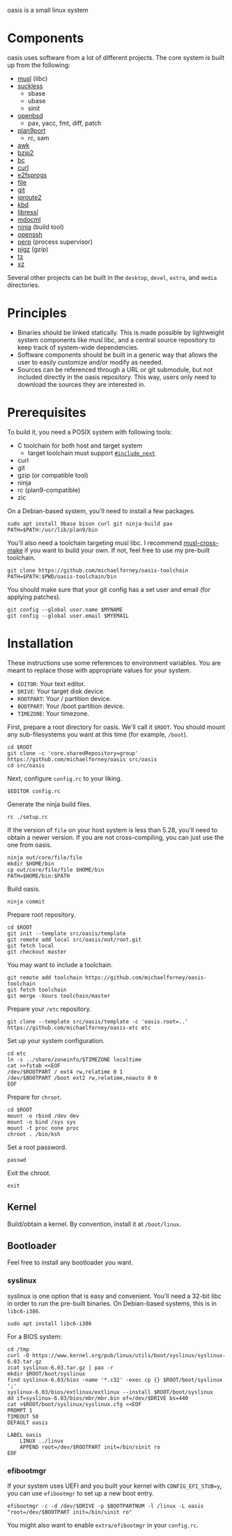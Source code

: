 oasis is a small linux system

# Components

oasis uses software from a lot of different projects. The core system is built
up from the following:

* [musl](http://musl-libc.org/) (libc)
* [suckless](http://core.suckless.org/)
	- sbase
	- ubase
	- sinit
* [openbsd](http://openbsd.org/)
	- pax, yacc, fmt, diff, patch
* [plan9port](http://swtch.com/plan9port/)
	- rc, sam
* [awk](http://github.com/onetrueawk/awk/)
* [bzip2](http://bzip.org/)
* [bc](https://www.gnu.org/software/bc/)
* [curl](https://curl.haxx.se/)
* [e2fsprogs](http://e2fsprogs.sourceforge.net/)
* [file](https://www.darwinsys.com/file/)
* [git](https://git-scm.com/)
* [iproute2](http://www.linuxfoundation.org/collaborate/workgroups/networking/iproute2)
* [kbd](http://kbd-project.org/)
* [libressl](http://www.libressl.org/)
* [mdocml](http://mdocml.bsd.lv/)
* [ninja](https://ninja-build.org/) (build tool)
* [openssh](http://www.openssh.com/)
* [perp](http://b0llix.net/perp/) (process supervisor)
* [pigz](http://zlib.net/pigz/) (gzip)
* [tz](https://www.iana.org/time-zones)
* [xz](http://tukaani.org/xz/)

Several other projects can be built in the `desktop`, `devel`, `extra`, and
`media` directories.

# Principles

* Binaries should be linked statically. This is made possible by lightweight
  system components like musl libc, and a central source repository to keep
  track of system-wide dependencies.
* Software components should be built in a generic way that allows the user to
  easily customize and/or modify as needed.
* Sources can be referenced through a URL or git submodule, but not included
  directly in the oasis repository. This way, users only need to download the
  sources they are interested in.

# Prerequisites

To build it, you need a POSIX system with following tools:

* C toolchain for both host and target system
	- target toolchain must support [`#include_next`](https://gcc.gnu.org/onlinedocs/cpp/Wrapper-Headers.html)
* curl
* git
* gzip (or compatible tool)
* ninja
* rc (plan9-compatible)
* zic

On a Debian-based system, you'll need to install a few packages.

	sudo apt install 9base bison curl git ninja-build pax
	PATH=$PATH:/usr/lib/plan9/bin

You'll also need a toolchain targeting musl libc. I recommend [musl-cross-make]
if you want to build your own. If not, feel free to use my pre-built toolchain.

	git clone https://github.com/michaelforney/oasis-toolchain
	PATH=$PATH:$PWD/oasis-toolchain/bin

You should make sure that your git config has a set user and email (for applying
patches).

	git config --global user.name $MYNAME
	git config --global user.email $MYEMAIL

[musl-cross-make]: https://github.com/richfelker/musl-cross-make

# Installation

These instructions use some references to environment variables. You are meant
to replace those with appropriate values for your system.

* `EDITOR`: Your text editor.
* `DRIVE`: Your target disk device.
* `ROOTPART`: Your / partition device.
* `BOOTPART`: Your /boot partition device.
* `TIMEZONE`: Your timezone.

First, prepare a root directory for oasis. We'll call it `$ROOT`. You should
mount any sub-filesystems you want at this time (for example, `/boot`).

	cd $ROOT
	git clone -c 'core.sharedRepository=group' https://github.com/michaelforney/oasis src/oasis
	cd src/oasis

Next, configure `config.rc` to your liking.

	$EDITOR config.rc

Generate the ninja build files.

	rc ./setup.rc

If the version of `file` on your host system is less than 5.28, you'll need to
obtain a newer version. If you are not cross-compiling, you can just use the one
from oasis.

	ninja out/core/file/file
	mkdir $HOME/bin
	cp out/core/file/file $HOME/bin
	PATH=$HOME/bin:$PATH

Build oasis.

	ninja commit

Prepare root repository.

	cd $ROOT
	git init --template src/oasis/template
	git remote add local src/oasis/out/root.git
	git fetch local
	git checkout master

You may want to include a toolchain.

	git remote add toolchain https://github.com/michaelforney/oasis-toolchain
	git fetch toolchain
	git merge -Xours toolchain/master

Prepare your `/etc` repository.

	git clone --template src/oasis/template -c 'oasis.root=..' https://github.com/michaelforney/oasis-etc etc

Set up your system configuration.

	cd etc
	ln -s ../share/zoneinfo/$TIMEZONE localtime
	cat >>fstab <<EOF
	/dev/$ROOTPART / ext4 rw,relatime 0 1
	/dev/$BOOTPART /boot ext2 rw,relatime,noauto 0 0
	EOF

Prepare for `chroot`.

	cd $ROOT
	mount -o rbind /dev dev
	mount -o bind /sys sys
	mount -t proc none proc
	chroot . /bin/ksh

Set a root password.

	passwd

Exit the chroot.

	exit

## Kernel

Build/obtain a kernel. By convention, install it at `/boot/linux`.

## Bootloader

Feel free to install any bootloader you want.

### syslinux

syslinux is one option that is easy and convenient. You'll need a 32-bit libc in
order to run the pre-built binaries. On Debian-based systems, this is in
`libc6-i386`.

	sudo apt install libc6-i386

For a BIOS system:

	cd /tmp
	curl -O https://www.kernel.org/pub/linux/utils/boot/syslinux/syslinux-6.03.tar.gz
	zcat syslinux-6.03.tar.gz | pax -r
	mkdir $ROOT/boot/syslinux
	find syslinux-6.03/bios -name '*.c32' -exec cp {} $ROOT/boot/syslinux ';'
	syslinux-6.03/bios/extlinux/extlinux --install $ROOT/boot/syslinux
	dd if=syslinux-6.03/bios/mbr/mbr.bin of=/dev/$DRIVE bs=440
	cat >$ROOT/boot/syslinux/syslinux.cfg <<EOF
	PROMPT 1
	TIMEOUT 50
	DEFAULT oasis

	LABEL oasis
		LINUX ../linux
		APPEND root=/dev/$ROOTPART init=/bin/sinit ro
	EOF

### efibootmgr

If your system uses UEFI and you built your kernel with `CONFIG_EFI_STUB=y`, you
can use `efibootmgr` to set up a new boot entry.

	efibootmgr -c -d /dev/$DRIVE -p $BOOTPARTNUM -l /linux -L oasis "root=/dev/$BOOTPART init=/bin/sinit ro"

You might also want to enable `extra/efibootmgr` in your `config.rc`.
